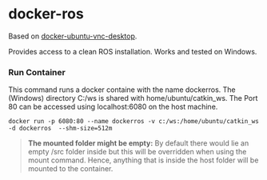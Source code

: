 # docker-ros

Based on [docker-ubuntu-vnc-desktop](https://github.com/fcwu/docker-ubuntu-vnc-desktop).

Provides access to a clean ROS installation. Works and tested on Windows.

### Run Container
This command runs a docker containe with the name dockerros. The (Windows) directory C:/ws is shared with  home/ubuntu/catkin_ws. 
The Port 80 can be accessed using localhost:6080 on the host machine.

`docker run -p 6080:80 --name dockerros -v c:/ws:/home/ubuntu/catkin_ws -d dockerros  --shm-size=512m`

> **The mounted folder might be empty:** By default there would lie an empty /src folder inside but this will be overridden when using the mount command. Hence, anything that is inside the host folder will be mounted to the container.

